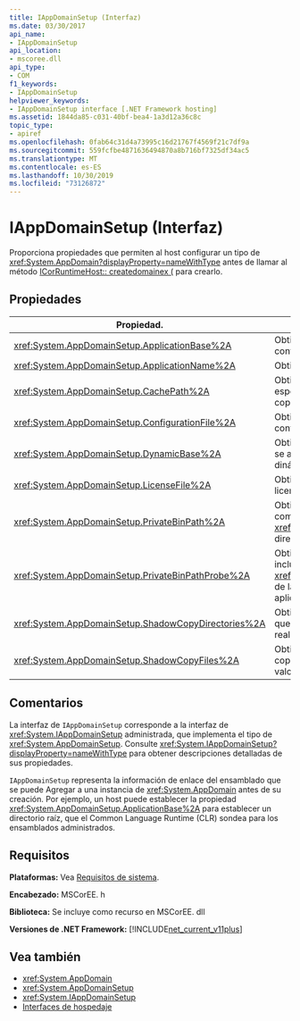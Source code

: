 ```yaml
---
title: IAppDomainSetup (Interfaz)
ms.date: 03/30/2017
api_name:
- IAppDomainSetup
api_location:
- mscoree.dll
api_type:
- COM
f1_keywords:
- IAppDomainSetup
helpviewer_keywords:
- IAppDomainSetup interface [.NET Framework hosting]
ms.assetid: 1844da85-c031-40bf-bea4-1a3d12a36c8c
topic_type:
- apiref
ms.openlocfilehash: 0fab64c31d4a73995c16d21767f4569f21c7df9a
ms.sourcegitcommit: 559fcfbe4871636494870a8b716bf7325df34ac5
ms.translationtype: MT
ms.contentlocale: es-ES
ms.lasthandoff: 10/30/2019
ms.locfileid: "73126872"
---
```

# <a name="iappdomainsetup-interface"></a>IAppDomainSetup (Interfaz)
Proporciona propiedades que permiten al host configurar un tipo de <xref:System.AppDomain?displayProperty=nameWithType> antes de llamar al método [ICorRuntimeHost:: createdomainex (](../../../../docs/framework/unmanaged-api/hosting/icorruntimehost-createdomainex-method.md) para crearlo.  
  
## <a name="properties"></a>Propiedades  
  
|Propiedad.|Descripción|  
|--------------|-----------------|  
|<xref:System.AppDomainSetup.ApplicationBase%2A>|Obtiene o establece el nombre del directorio que contiene la aplicación.|  
|<xref:System.AppDomainSetup.ApplicationName%2A>|Obtiene o establece el nombre de la aplicación.|  
|<xref:System.AppDomainSetup.CachePath%2A>|Obtiene o establece el nombre de un área específica de la aplicación donde se realiza la copia sombra de los archivos.|  
|<xref:System.AppDomainSetup.ConfigurationFile%2A>|Obtiene o establece el nombre del archivo de configuración de una aplicación.|  
|<xref:System.AppDomainSetup.DynamicBase%2A>|Obtiene o establece el nombre del directorio donde se almacenan los archivos generados dinámicamente y se obtiene acceso a ellos.|  
|<xref:System.AppDomainSetup.LicenseFile%2A>|Obtiene o establece la ruta de acceso al archivo de licencia asociado a este dominio.|  
|<xref:System.AppDomainSetup.PrivateBinPath%2A>|Obtiene o establece la lista de directorios combinados con el <xref:System.AppDomainSetup.ApplicationBase%2A> directorio para sondear ensamblados privados.|  
|<xref:System.AppDomainSetup.PrivateBinPathProbe%2A>|Obtiene o establece un valor de cadena que incluye o excluye <xref:System.AppDomainSetup.ApplicationBase%2A> de la ruta de acceso de búsqueda para la aplicación.|  
|<xref:System.AppDomainSetup.ShadowCopyDirectories%2A>|Obtiene o establece los nombres de los directorios que contienen los ensamblados de los que se va a realizar la instantánea.|  
|<xref:System.AppDomainSetup.ShadowCopyFiles%2A>|Obtiene o establece una cadena que indica si la copia sombra está activada o desactivada. Los valores válidos son "true" o "false".|  
  
## <a name="remarks"></a>Comentarios  
 La interfaz de `IAppDomainSetup` corresponde a la interfaz de <xref:System.IAppDomainSetup> administrada, que implementa el tipo de <xref:System.AppDomainSetup>. Consulte <xref:System.IAppDomainSetup?displayProperty=nameWithType> para obtener descripciones detalladas de sus propiedades.  
  
 `IAppDomainSetup` representa la información de enlace del ensamblado que se puede Agregar a una instancia de <xref:System.AppDomain> antes de su creación. Por ejemplo, un host puede establecer la propiedad <xref:System.AppDomainSetup.ApplicationBase%2A> para establecer un directorio raíz, que el Common Language Runtime (CLR) sondea para los ensamblados administrados.  
  
## <a name="requirements"></a>Requisitos  
 **Plataformas:** Vea [Requisitos de sistema](../../../../docs/framework/get-started/system-requirements.md).  
  
 **Encabezado:** MSCorEE. h  
  
 **Biblioteca:** Se incluye como recurso en MSCorEE. dll  
  
 **Versiones de .NET Framework:** [!INCLUDE[net_current_v11plus](../../../../includes/net-current-v11plus-md.md)]  
  
## <a name="see-also"></a>Vea también

- <xref:System.AppDomain>
- <xref:System.AppDomainSetup>
- <xref:System.IAppDomainSetup>
- [Interfaces de hospedaje](../../../../docs/framework/unmanaged-api/hosting/hosting-interfaces.md)
